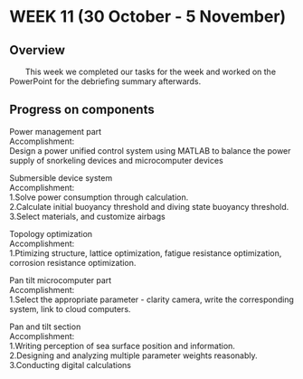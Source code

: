 # WEEK 11 (30 October - 5 November)

## Overview
&emsp;&emsp;This week we completed our tasks for the week and worked on the PowerPoint for the debriefing summary afterwards.
## Progress on components
Power management part
<br>
Accomplishment:
<br>
Design a power unified control system using MATLAB to balance the power supply of snorkeling devices and microcomputer devices
<br>

Submersible device system
<br>
Accomplishment:
<br>
1.Solve power consumption through calculation.
<br>
2.Calculate initial buoyancy threshold and diving state buoyancy threshold.
<br>
3.Select materials, and customize airbags
<br>

Topology optimization
<br>
Accomplishment:
<br>
1.Ptimizing structure, lattice optimization, fatigue resistance optimization, corrosion resistance optimization.
<br>

Pan tilt microcomputer part
<br>
Accomplishment:
<br>
1.Select the appropriate parameter - clarity camera, write the corresponding system, link to cloud computers.
<br>

Pan and tilt section
<br>
Accomplishment:
<br>
1.Writing perception of sea surface position and information.
<br>
2.Designing and analyzing multiple parameter weights reasonably.
<br>
3.Conducting digital calculations
<br>





